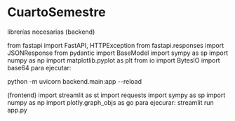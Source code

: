# CuartoSemestre
librerías necesarias 
(backend)

from fastapi import FastAPI, HTTPException
from fastapi.responses import JSONResponse
from pydantic import BaseModel
import sympy as sp
import numpy as np
import matplotlib.pyplot as plt
from io import BytesIO
import base64
para ejecutar:

python -m uvicorn backend.main:app --reload

(frontend)
import streamlit as st
import requests
import sympy as sp
import numpy as np
import plotly.graph_objs as go
para ejecurar:
streamlit run app.py


